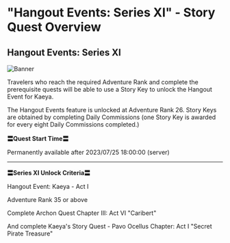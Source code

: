 # "Hangout Events: Series XI" - Story Quest Overview
## Hangout Events: Series XI
![Banner](https://sdk.hoyoverse.com/upload/ann/2023/06/30/77212671324ef625d2b0aeba150215b9_9151234649945742824.jpg)

Travelers who reach the required Adventure Rank and complete the prerequisite quests will be able to use a Story Key to unlock the Hangout Event for Kaeya.

The Hangout Events feature is unlocked at Adventure Rank 26. Story Keys are obtained by completing Daily Commissions (one Story Key is awarded for every eight Daily Commissions completed.)

**〓Quest Start Time〓**

Permanently available after 2023/07/25 18:00:00 (server)

****

**〓Series XI Unlock Criteria〓**

Hangout Event: Kaeya - Act I

Adventure Rank 35 or above

Complete Archon Quest Chapter III: Act VI "Caribert"

And complete Kaeya's Story Quest - Pavo Ocellus Chapter: Act I "Secret Pirate Treasure"
